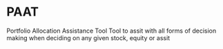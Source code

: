 # PAAT
Portfolio Allocation Assistance Tool
Tool to assit with all forms of decision making when deciding on any given stock, equity or assit
